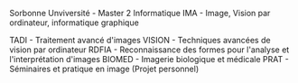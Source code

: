 Sorbonne Unviversité - Master 2 Informatique IMA - Image, Vision par ordinateur, informatique graphique

TADI - Traitement avancé d'images
VISION - Techniques avancées de vision par ordinateur
RDFIA - Reconnaissance des formes pour l'analyse et l'interprétation d'images
BIOMED - Imagerie biologique et médicale
PRAT - Séminaires et pratique en image (Projet personnel)

